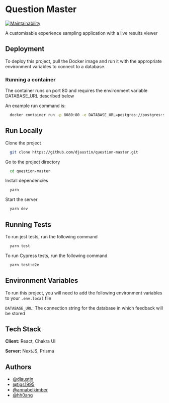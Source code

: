 # Question Master

[![Maintainability](https://api.codeclimate.com/v1/badges/433152fe4298594d0a99/maintainability)](https://codeclimate.com/github/djaustin/question-master/maintainability)

A customisable experience sampling application with a live results viewer

## Deployment

To deploy this project, pull the Docker image and run it with the appropriate environment variables to connect to a database.

### Running a container

The container runs on port 80 and requires the environment variable DATABASE_URL described below

An example run command is:

```bash
  docker container run -p 8080:80 -e DATABASE_URL=postgres://postgres:secret_password@localhost:5432/question-master -e LOCAL_USERNAME=admin -e LOCAL_PASSWORD=admin daustin/question-master:latest
```

## Run Locally

Clone the project

```bash
  git clone https://github.com/djaustin/question-master.git
```

Go to the project directory

```bash
  cd question-master
```

Install dependencies

```bash
  yarn
```

Start the server

```bash
  yarn dev
```

## Running Tests

To run jest tests, run the following command

```bash
  yarn test
```

To run Cypress tests, run the following command

```bash
  yarn test:e2e
```

## Environment Variables

To run this project, you will need to add the following environment variables to your `.env.local` file

`DATABASE_URL`: The connection string for the database in which feedback will be stored

## Tech Stack

**Client:** React, Chakra UI

**Server:** NextJS, Prisma

## Authors

- [@djaustin](https://www.github.com/djaustin)
- [@tigs1995](https://www.github.com/tigs1995)
- [@annabelkimber](https://www.github.com/annabelkimber)
- [@hh0ang](https://www.github.com/hh0ang)
